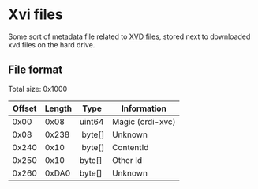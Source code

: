 # Xvi files
Some sort of metadata file related to [XVD files](/xbox-virtual-disk), stored next to downloaded xvd files on the hard drive.

## File format
Total size: 0x1000

| Offset | Length | Type     | Information                    |
| ------ | ------ | -------- | ------------------------------ |
| 0x00   | 0x08   | uint64   | Magic (crdi-xvc)               |
| 0x08   | 0x238  | byte[]   | Unknown                        |
| 0x240  | 0x10   | byte[]   | ContentId                      |
| 0x250  | 0x10   | byte[]   | Other Id                       |
| 0x260  | 0xDA0  | byte[]   | Unknown                        |
